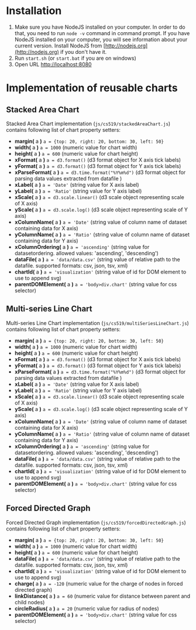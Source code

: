 # Installation

1. Make sure you have NodeJS installed on your computer. In order to do that, you need to run `node -v` command in command prompt. If you have NodeJS installed on your computer, you will see information about your current version. Install NodeJS from [http://nodejs.org](http://nodejs.org) if you don't have it.
1. Run `start.sh` (or `start.bat` if you are on windows)
1. Open URL [http://localhost:8080](http://localhost:8080)

# Implementation of reusable charts

## Stacked Area Chart
Stacked Area Chart implementation (`js/cs519/stackedAreaChart.js`) contains following list of chart property setters:

- **margin(** a **)**				`a = {top: 20, right: 20, bottom: 30, left: 50}`
- **width(** a **)**				`a = 1000`                       (numeric value for chart width)
- **height(** a **)**				`a = 600`                        (numeric value for chart height)
- **xFormat(** a **)**          	`a = d3.format()`                (d3 format object for X axis tick labels)
- **yFormat(** a **)**           	`a = d3.format()`                (d3 format object for Y axis tick labels)
- **xParseFormat(** a **)**      	`a = d3.time.format("%Y%m%d")`   (d3 format object for parsing data values extracted from datafile )
- **xLabel(** a **)**            	`a = 'Date'`                     (string value for X axis label)
- **yLabel(** a **)**            	`a = 'Ratio'`                    (string value for Y axis label)
- **xScale(** a **)**            	`a = d3.scale.linear()`          (d3 scale object representing scale of X axis)
- **yScale(** a **)**            	`a = d3.scale.log()`             (d3 scale object representing scale of Y axis)
- **xColumnName(** a **)**       	`a = 'Date'`                     (string value of column name of dataset containing data for X axis)
- **yColumnName(** a **)**       	`a = 'Ratio'`                    (string value of column name of dataset containing data for Y axis)
- **xColumnOrdering(** a **)**   	`a = 'ascending'`                (string value for datasetordering. allowed values: 'ascending', 'descending')
- **dataFile(** a **)**          	`a = 'data/data.csv'`            (string value of relative path to the datafile. supported formats: csv, json, tsv, xml)
- **chartId(** a **)**           	`a = 'visualization'`            (string value of id for DOM element to use to append svg)
- **parentDOMElement(** a **)**  	`a = 'body>div.chart'`           (string value for css selector)

## Multi-series Line Chart 
Multi-series Line Chart implementation (`js/cs519/multiSeriesLineChart.js`) contains following list of chart property setters:

- **margin(** a **)**				`a = {top: 20, right: 20, bottom: 30, left: 50}`
- **width(** a **)**				`a = 1000`                       (numeric value for chart width)
- **height(** a **)**				`a = 600`                        (numeric value for chart height)
- **xFormat(** a **)**          	`a = d3.format()`                (d3 format object for X axis tick labels)
- **yFormat(** a **)**           	`a = d3.format()`                (d3 format object for Y axis tick labels)
- **xParseFormat(** a **)**      	`a = d3.time.format("%Y%m%d")`   (d3 format object for parsing data values extracted from datafile )
- **xLabel(** a **)**            	`a = 'Date'`                     (string value for X axis label)
- **yLabel(** a **)**            	`a = 'Ratio'`                    (string value for Y axis label)
- **xScale(** a **)**            	`a = d3.scale.linear()`          (d3 scale object representing scale of X axis)
- **yScale(** a **)**            	`a = d3.scale.log()`             (d3 scale object representing scale of Y axis)
- **xColumnName(** a **)**       	`a = 'Date'`                     (string value of column name of dataset containing data for X axis)
- **yColumnName(** a **)**       	`a = 'Ratio'`                    (string value of column name of dataset containing data for Y axis)
- **xColumnOrdering(** a **)**   	`a = 'ascending'`                (string value for datasetordering. allowed values: 'ascending', 'descending')
- **dataFile(** a **)**          	`a = 'data/data.csv'`            (string value of relative path to the datafile. supported formats: csv, json, tsv, xml)
- **chartId(** a **)**           	`a = 'visualization'`            (string value of id for DOM element to use to append svg)
- **parentDOMElement(** a **)**  	`a = 'body>div.chart'`           (string value for css selector)

## Forced Directed Graph
Forced Directed Graph implementation (`js/cs519/forcedDirectedGraph.js`) contains following list of chart property setters:

- **margin(** a **)**				`a = {top: 20, right: 20, bottom: 30, left: 50}`
- **width(** a **)** 				`a = 1000`                       (numeric value for chart width)
- **height(** a **)** 			`a = 600`                        (numeric value for chart height)
- **dataFile(** a **)**  			`a = 'data/data.csv'`            (string value of relative path to the datafile. supported formats: csv, json, tsv, xml)
- **chartId(** a **)** 			`a = 'visualization'`            (string value of id for DOM element to use to append svg)
- **charge(** a **)** 			`a = -120`						 (numeric value for the charge of nodes in forced directed graph)
- **linkDistance(** a **)** 		`a = 60`						 (numeric value for distance between parent and child nodes)
- **circleRadius(** a **)** 		`a = 20`						 (numeric value for radius of nodes)
- **parentDOMElement(** a **)**	`a = 'body>div.chart'`           (string value for css selector)
